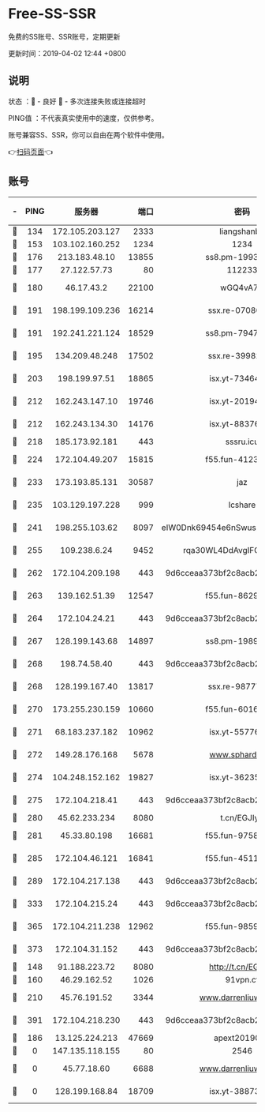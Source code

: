 # Free-SS-SSR

免费的SS账号、SSR账号，定期更新

更新时间：2019-04-02 12:44 +0800

## 说明

状态     ：🙂 - 良好 🙁 - 多次连接失败或连接超时

PING值   ：不代表真实使用中的速度，仅供参考。

账号兼容SS、SSR，你可以自由在两个软件中使用。

👉[扫码页面](https://liesauer.github.io/Free-SS-SSR/)👈

## 账号

|-|PING|服务器|端口|密码|加密方式|区域|
|:----:|:----:|:-----:|-----:|:----:|:----:|:----:|
|🙂|134|172.105.203.127|2333|liangshanbo|chacha20|JP|
|🙂|153|103.102.160.252|1234|1234|rc4-md5|JP|
|🙂|176|213.183.48.10|13855|ss8.pm-19938784|rc4-md5|RU|
|🙂|177|27.122.57.73|80|112233|chacha20|HK|
|🙂|180|46.17.43.2|22100|wGQ4vA7D|aes-256-gcm|RU|
|🙂|191|198.199.109.236|16214|ssx.re-07080602|aes-256-cfb|US|
|🙂|191|192.241.221.124|18529|ss8.pm-79474196|aes-256-cfb|US|
|🙂|195|134.209.48.248|17502|ssx.re-39982582|aes-256-cfb|US|
|🙂|203|198.199.97.51|18865|isx.yt-73464037|aes-256-cfb|US|
|🙂|212|162.243.147.10|19746|isx.yt-20194011|aes-256-cfb|US|
|🙂|212|162.243.134.30|14176|isx.yt-88376949|aes-256-cfb|US|
|🙂|218|185.173.92.181|443|sssru.icu|rc4-md5|RU|
|🙂|224|172.104.49.207|15815|f55.fun-41236190|aes-256-cfb|SG|
|🙂|233|173.193.85.131|30587|jaz|aes-256-cfb|US|
|🙂|235|103.129.197.228|999|lcshare|aes-256-cfb|US|
|🙂|241|198.255.103.62|8097|eIW0Dnk69454e6nSwuspv9DmS201tQ0D|aes-256-cfb|US|
|🙂|255|109.238.6.24|9452|rqa30WL4DdAvgIFG6Fs3znzTa|aes-256-cfb|FR|
|🙂|262|172.104.209.198|443|9d6cceaa373bf2c8acb22e60b6a58be6|aes-256-cfb|US|
|🙂|263|139.162.51.39|12547|f55.fun-86298240|aes-256-cfb|SG|
|🙂|264|172.104.24.21|443|9d6cceaa373bf2c8acb22e60b6a58be6|aes-256-cfb|US|
|🙂|267|128.199.143.68|14897|ss8.pm-19893940|aes-256-cfb|SG|
|🙂|268|198.74.58.40|443|9d6cceaa373bf2c8acb22e60b6a58be6|aes-256-cfb|US|
|🙂|268|128.199.167.40|13817|ssx.re-98777961|aes-256-cfb|SG|
|🙂|270|173.255.230.159|10660|f55.fun-60161528|aes-256-cfb|US|
|🙂|271|68.183.237.182|10962|isx.yt-55776623|aes-256-cfb|SG|
|🙂|272|149.28.176.168|5678|www.sphard.com|aes-256-cfb|SG|
|🙂|274|104.248.152.162|19827|isx.yt-36235120|aes-256-cfb|SG|
|🙂|275|172.104.218.41|443|9d6cceaa373bf2c8acb22e60b6a58be6|aes-256-cfb|US|
|🙂|280|45.62.233.234|8080|t.cn/EGJIyrl|rc4-md5|CA|
|🙂|281|45.33.80.198|16681|f55.fun-97588785|aes-256-cfb|US|
|🙂|285|172.104.46.121|16841|f55.fun-45111251|aes-256-cfb|SG|
|🙂|289|172.104.217.138|443|9d6cceaa373bf2c8acb22e60b6a58be6|aes-256-cfb|US|
|🙂|333|172.104.215.24|443|9d6cceaa373bf2c8acb22e60b6a58be6|aes-256-cfb|US|
|🙂|365|172.104.211.238|12962|f55.fun-98592445|aes-256-cfb|US|
|🙂|373|172.104.31.152|443|9d6cceaa373bf2c8acb22e60b6a58be6|aes-256-cfb|US|
|🙂|148|91.188.223.72|8080|http://t.cn/EGJIyrl|rc4-md5|RU|
|🙂|160|46.29.162.52|1026|91vpn.cf|rc4-md5|RU|
|🙂|210|45.76.191.52|3344|www.darrenliuwei.com|aes-256-cfb|AU|
|🙂|391|172.104.218.230|443|9d6cceaa373bf2c8acb22e60b6a58be6|aes-256-cfb|US|
|🙁|186|13.125.224.213|47669|apext2019001|chacha20|KR|
|🙁|0|147.135.118.155|80|2546|chacha20|US|
|🙁|0|45.77.18.60|6688|www.darrenliuwei.com|aes-256-cfb|JP|
|🙁|0|128.199.168.84|18709|isx.yt-38873117|aes-256-cfb|SG|
